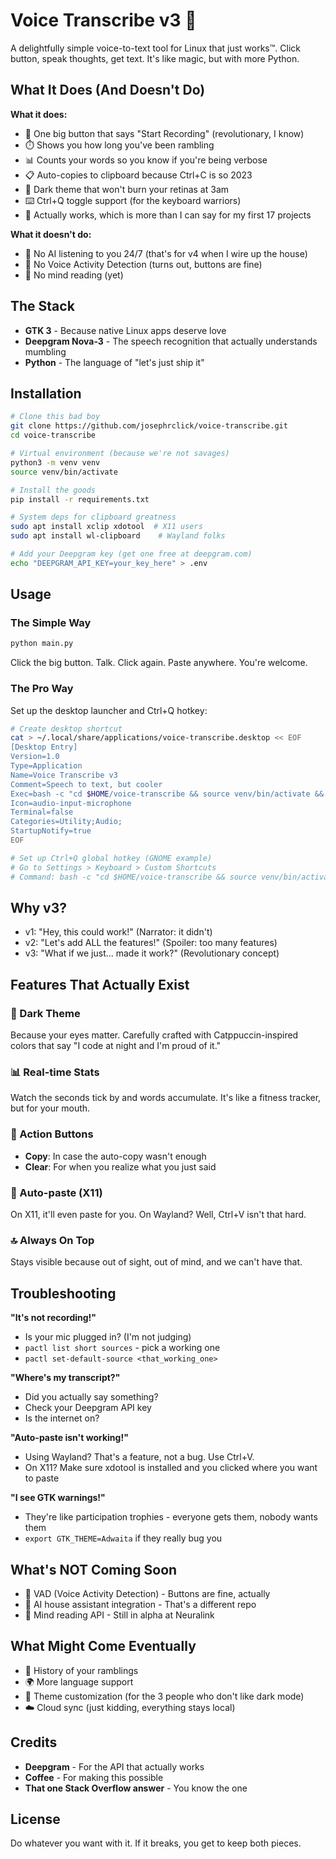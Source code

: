 # Voice Transcribe v3 🎤

A delightfully simple voice-to-text tool for Linux that just works™. Click button, speak thoughts, get text. It's like magic, but with more Python.

## What It Does (And Doesn't Do)

**What it does:**
- 🔴 One big button that says "Start Recording" (revolutionary, I know)
- ⏱️ Shows you how long you've been rambling
- 📊 Counts your words so you know if you're being verbose
- 📋 Auto-copies to clipboard because Ctrl+C is so 2023
- 🎨 Dark theme that won't burn your retinas at 3am
- ⌨️ Ctrl+Q toggle support (for the keyboard warriors)
- 🚀 Actually works, which is more than I can say for my first 17 projects

**What it doesn't do:**
- 🤖 No AI listening to you 24/7 (that's for v4 when I wire up the house)
- 🎯 No Voice Activity Detection (turns out, buttons are fine)
- 🔮 No mind reading (yet)

## The Stack

- **GTK 3** - Because native Linux apps deserve love
- **Deepgram Nova-3** - The speech recognition that actually understands mumbling
- **Python** - The language of "let's just ship it"

## Installation

```bash
# Clone this bad boy
git clone https://github.com/josephrclick/voice-transcribe.git
cd voice-transcribe

# Virtual environment (because we're not savages)
python3 -m venv venv
source venv/bin/activate

# Install the goods
pip install -r requirements.txt

# System deps for clipboard greatness
sudo apt install xclip xdotool  # X11 users
sudo apt install wl-clipboard    # Wayland folks

# Add your Deepgram key (get one free at deepgram.com)
echo "DEEPGRAM_API_KEY=your_key_here" > .env
```

## Usage

### The Simple Way
```bash
python main.py
```

Click the big button. Talk. Click again. Paste anywhere. You're welcome.

### The Pro Way
Set up the desktop launcher and Ctrl+Q hotkey:

```bash
# Create desktop shortcut
cat > ~/.local/share/applications/voice-transcribe.desktop << EOF
[Desktop Entry]
Version=1.0
Type=Application
Name=Voice Transcribe v3
Comment=Speech to text, but cooler
Exec=bash -c "cd $HOME/voice-transcribe && source venv/bin/activate && python main.py"
Icon=audio-input-microphone
Terminal=false
Categories=Utility;Audio;
StartupNotify=true
EOF

# Set up Ctrl+Q global hotkey (GNOME example)
# Go to Settings > Keyboard > Custom Shortcuts
# Command: bash -c "cd $HOME/voice-transcribe && source venv/bin/activate && python main.py toggle"
```

## Why v3?

- v1: "Hey, this could work!" (Narrator: it didn't)
- v2: "Let's add ALL the features!" (Spoiler: too many features)
- v3: "What if we just... made it work?" (Revolutionary concept)

## Features That Actually Exist

### 🎨 Dark Theme
Because your eyes matter. Carefully crafted with Catppuccin-inspired colors that say "I code at night and I'm proud of it."

### 📊 Real-time Stats
Watch the seconds tick by and words accumulate. It's like a fitness tracker, but for your mouth.

### 🔄 Action Buttons
- **Copy**: In case the auto-copy wasn't enough
- **Clear**: For when you realize what you just said

### 🎯 Auto-paste (X11)
On X11, it'll even paste for you. On Wayland? Well, Ctrl+V isn't that hard.

### 🔝 Always On Top
Stays visible because out of sight, out of mind, and we can't have that.

## Troubleshooting

**"It's not recording!"**
- Is your mic plugged in? (I'm not judging)
- `pactl list short sources` - pick a working one
- `pactl set-default-source <that_working_one>`

**"Where's my transcript?"**
- Did you actually say something?
- Check your Deepgram API key
- Is the internet on?

**"Auto-paste isn't working!"**
- Using Wayland? That's a feature, not a bug. Use Ctrl+V.
- On X11? Make sure xdotool is installed and you clicked where you want to paste

**"I see GTK warnings!"**
- They're like participation trophies - everyone gets them, nobody wants them
- `export GTK_THEME=Adwaita` if they really bug you

## What's NOT Coming Soon

- 🎯 VAD (Voice Activity Detection) - Buttons are fine, actually
- 🤖 AI house assistant integration - That's a different repo
- 🧠 Mind reading API - Still in alpha at Neuralink

## What Might Come Eventually

- 📝 History of your ramblings
- 🌍 More language support
- 🎨 Theme customization (for the 3 people who don't like dark mode)
- ☁️ Cloud sync (just kidding, everything stays local)

## Credits

- **Deepgram** - For the API that actually works
- **Coffee** - For making this possible
- **That one Stack Overflow answer** - You know the one

## License

Do whatever you want with it. If it breaks, you get to keep both pieces.
